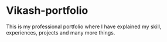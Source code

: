 # Vikash-portfolio
This is my professional portfolio where I have explained my skill, experiences, projects and many more things.
